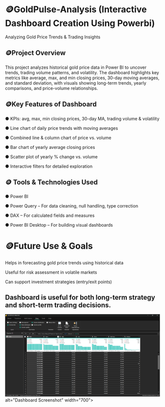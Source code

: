 # 🪙GoldPulse-Analysis (Interactive Dashboard Creation Using Powerbi)
Analyzing Gold Price Trends & Trading Insights

## 🪙Project Overview
This project analyzes historical gold price data in Power BI to uncover trends, trading volume patterns, and volatility. The dashboard highlights key metrics like average, max, and min closing prices, 30-day moving averages, and standard deviation, with visuals showing long-term trends, yearly comparisons, and price-volume relationships.

## 🪙Key Features of Dashboard

● KPIs: avg, max, min closing prices, 30-day MA, trading volume & volatility

● Line chart of daily price trends with moving averages

● Combined line & column chart of price vs. volume

● Bar chart of yearly average closing prices

● Scatter plot of yearly % change vs. volume

● Interactive filters for detailed exploration

## 🪙 Tools & Technologies Used

● Power BI

● Power Query – For data cleaning, null handling, type correction

● DAX – For calculated fields and measures

● Power BI Desktop – For building visual dashboards

# 🪙Future Use & Goals

Helps in forecasting gold price trends using historical data

Useful for risk assessment in volatile markets

Can support investment strategies (entry/exit points)

## Dashboard is useful for both long-term strategy and short-term trading decisions.

<img src="https://github.com/Nandhunandy2910/GoldPulse-Analysis/blob/main/Screenshot%202025-08-28%20160833.png">alt="Dashboard Screenshot" width="700">









